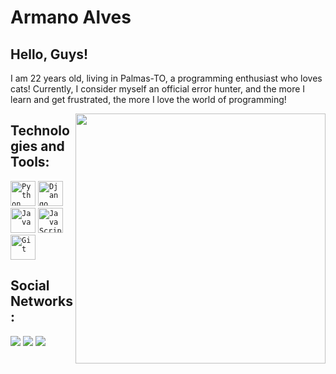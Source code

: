  <h1 align="left">Armano Alves</h1>



## Hello, Guys!
I am 22 years old, living in Palmas-TO, a programming enthusiast who loves cats! Currently, I consider myself an official error hunter, and the more I learn and get frustrated, the more I love the world of programming!


</div>

<img align="right" width="400px" src="https://media4.giphy.com/media/iiJ870TcI3PZKxatzS/giphy.gif?cid=ecf05e47rbu93wjn1a7mjd278ybmmoldzenlgkrtmlrkymnr&rid=giphy.gif&ct=g" />

## Technologies and Tools:
 
 <code><img width="40px" src="https://cdn.jsdelivr.net/gh/devicons/devicon/icons/python/python-original.svg" title = "Python"/></code>
 <code><img width="40px" src="https://cdn.jsdelivr.net/gh/devicons/devicon@latest/icons/django/django-plain.svg" title="Django"/></code>
 <code><img width="40px" src="https://cdn.jsdelivr.net/gh/devicons/devicon@latest/icons/java/java-original-wordmark.svg" title = "Java"/></code>
 <code><img width="40px" src="https://cdn.jsdelivr.net/gh/devicons/devicon/icons/javascript/javascript-original.svg" title = "JavaScript"/></code>
 <code><img width="40px" src="https://cdn.jsdelivr.net/gh/devicons/devicon/icons/git/git-original.svg" title = "Git"/></code>

## Social Networks:

  <a href="https://www.twitter.com/armano_alves" target="_blank"><img src="https://img.shields.io/badge/Twitter-1DA1F2?style=for-the-badge&logo=twitter&logoColor=white" target="_blank"></a>
  <a href="https://instagram.com/armano_alves" target="_blank"><img src="https://img.shields.io/badge/-Instagram-%23E4405F?style=for-the-badge&logo=instagram&logoColor=white" target="_blank"></a>
  <a href="https://www.linkedin.com/in/armano-barros-alves-junior/" target="_blank"><img src="https://img.shields.io/badge/-LinkedIn-%230077B5?style=for-the-badge&logo=linkedin&logoColor=white" target="_blank"></a>   

</div>
 
